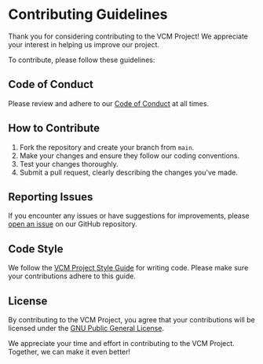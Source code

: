 # Contributing Guidelines

Thank you for considering contributing to the VCM Project! We appreciate your interest in helping us improve our project.

To contribute, please follow these guidelines:

## Code of Conduct

Please review and adhere to our [Code of Conduct](code_of_conduct.md) at all times.

## How to Contribute

1. Fork the repository and create your branch from `main`.
2. Make your changes and ensure they follow our coding conventions.
3. Test your changes thoroughly.
4. Submit a pull request, clearly describing the changes you've made.

## Reporting Issues

If you encounter any issues or have suggestions for improvements, please [open an issue](https://github.com/The-VCM-Project/issues) on our GitHub repository.

## Code Style

We follow the [VCM Project Style Guide](/workspaces/The-VCM-Project/style_guide.md) for writing code. Please make sure your contributions adhere to this guide.

## License

By contributing to the VCM Project, you agree that your contributions will be licensed under the [GNU Public General License](LICENSE).

We appreciate your time and effort in contributing to the VCM Project. Together, we can make it even better!
